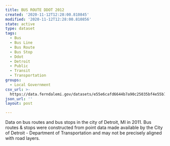 ```yaml
---
title: BUS ROUTE DDOT 2012
created: '2020-11-12T12:28:00.810845'
modified: '2020-11-12T12:28:00.810856'
state: active
type: dataset
tags:
  - Bus
  - Bus Line
  - Bus Route
  - Bus Stop
  - Ddot
  - Detroit
  - Public
  - Transit
  - Transportation
groups:
  - Local Government
csv_url: >-
  https://data.ferndalemi.gov/datasets/e55e6cafd6644b7a90c25035bf4e55b7_1.csv?outSR=%7B%22latestWkid%22%3A2898%2C%22wkid%22%3A2898%7D
json_url: ''
layout: post

---
```

Data on bus routes and bus stops in the city of Detroit, MI in 2011. Bus routes &amp; stops were constructed from point data made available by the City of Detroit - Department of Transportation and may not be precisely aligned with road layers.
